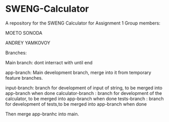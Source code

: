 # SWENG-Calculator
A repository for the SWENG Calculator for Assignment 1
 Group members:
 
  MOETO SONODA
 
  ANDREY YAMKOVOY

Branches:

Main branch: dont interract with until end

app-branch: Main development branch, merge into it from temporary feature branches.

input-branch: branch for development of input of string, to be merged into app-branch when done
calculator-branch : branch for development of the calculator,  to be merged into app-branch when done
tests-branch : branch for development of tests,to be merged into app-branch when done

Then merge app-branhc into main.
